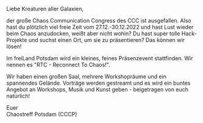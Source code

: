 <p>
    Liebe Kreaturen aller Galaxien,
</p>
<p>
    der große Chaos Communication Congress des CCC ist ausgefallen.
    Also hast du plötzlich viel freie Zeit vom 27.12.-30.12.2022
    und hast Lust wieder beim Chaos anzudocken, weißt aber nicht wohin?
    Du hast super tolle Hack-Projekte und suchst einen Ort, um sie zu präsentieren? Das können wir lösen!
</p>
<p>
    Im freiLand Potsdam wird ein kleines, feines Präsenzevent stattfinden.
    Wir nennen es "RTC - Reconnect To Chaos!".
</p>
<p>
    Wir haben einen großen Saal,
    mehrere Workshopräume und ein spannendes Gelände. Vorträge werden gestreamt
    und es wird ein buntes Angebot an Workshops, Musik und Kunst geben - beigetragen von euch natürlich!
</p>
<p>
    Euer<br>
    Chaostreff Potsdam (CCCP)
</p>